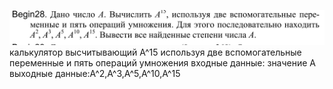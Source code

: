 ![alt text](image.png)
калькулятор высчитывающий А^15 используя две вспомогательные переменные и пять операций умножения
входные данные: значение А
выходные данные:A^2,A^3,A^5,A^10,A^15
